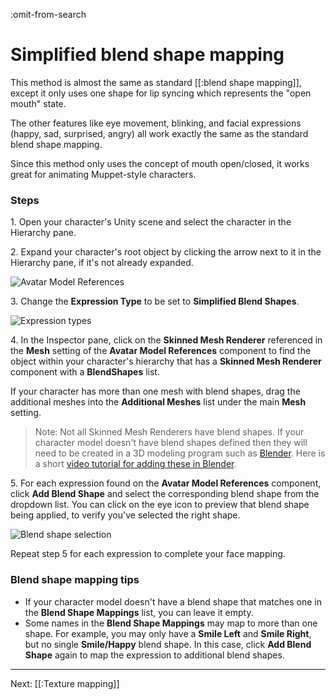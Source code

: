 :omit-from-search

# Simplified blend shape mapping

This method is almost the same as standard [[:blend shape mapping]], except it only uses one shape for lip syncing which represents the "open mouth" state.

The other features like eye movement, blinking, and facial expressions (happy, sad, surprised, angry) all work exactly the same as the standard blend shape mapping.

Since this method only uses the concept of mouth open/closed, it works great for animating Muppet-style characters.

### Steps

1\. Open your character's Unity scene and select the character in the Hierarchy pane.

2\. Expand your character's root object by clicking the arrow next to it in the Hierarchy pane, if it's not already expanded.

![Avatar Model References](https://www.flipsidexr.com/files/docs/screenshots/avatar-model-references.png)

3\. Change the **Expression Type** to be set to **Simplified Blend Shapes**.

![Expression types](https://www.flipsidexr.com/files/docs/screenshots/expression-types.png)

4\. In the Inspector pane, click on the **Skinned Mesh Renderer** referenced in the **Mesh** setting of the **Avatar Model References** component to find the object within your character's hierarchy that has a **Skinned Mesh Renderer** component with a **BlendShapes** list.

If your character has more than one mesh with blend shapes, drag the additional meshes into the **Additional Meshes** list under the main **Mesh** setting.

> Note: Not all Skinned Mesh Renderers have blend shapes. If your character model doesn't have blend shapes defined then they will need to be created in a 3D modeling program such as [Blender](https://www.blender.org/). Here is a short [video tutorial for adding these in Blender](https://www.youtube.com/watch?v=gDZcmAWL2jA).

5\. For each expression found on the **Avatar Model References** component, click **Add Blend Shape** and select the corresponding blend shape from the dropdown list. You can click on the eye icon to preview that blend shape being applied, to verify you've selected the right shape.

![Blend shape selection](https://www.flipsidexr.com/files/docs/screenshots/blend-shape-selection.png)

Repeat step 5 for each expression to complete your face mapping.

### Blend shape mapping tips

* If your character model doesn't have a blend shape that matches one in the **Blend Shape Mappings** list, you can leave it empty.
* Some names in the **Blend Shape Mappings** may map to more than one shape. For example, you may only have a **Smile Left** and **Smile Right**, but no single **Smile/Happy** blend shape. In this case, click **Add Blend Shape** again to map the expression to additional blend shapes.

---

Next: [[:Texture mapping]]
